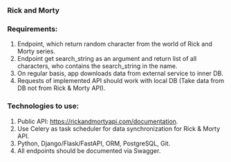 ### Rick and Morty

### Requirements:
1. Endpoint, which return random character from the world of Rick and Morty series.
2. Endpoint get search_string as an argument and return list of all characters, who contains the search_string in the name.
3. On regular basis, app downloads data from external service to inner DB.
4. Requests of implemented API should work with local DB (Take data from DB not from Rick & Morty API).

### Technologies to use:
1. Public API: https://rickandmortyapi.com/documentation.
2. Use Celery as task scheduler for data synchronization for Rick & Morty API.
3. Python, Django/Flask/FastAPI, ORM, PostgreSQL, Git.
4. All endpoints should be documented via Swagger.
